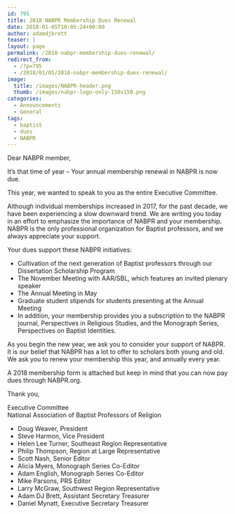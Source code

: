 ```yaml
---
id: 795
title: 2018 NABPR Membership Dues Renewal
date: 2018-01-05T10:05:24+00:00
author: adamdjbrett
teaser: |
layout: page
permalink: /2018-nabpr-membership-dues-renewal/
redirect_from:
  - /?p=795
  - /2018/01/05/2018-nabpr-membership-dues-renewal/
image:
  title: /images/NABPR-header.png
  thumb: /images/nabpr-logo-only-150x150.png
categories:
  - Announcements
  - General
tags:
  - baptist
  - dues
  - NABPR
---
```

Dear NABPR member,

It’s that time of year – Your annual membership renewal in NABPR is now due.

This year, we wanted to speak to you as the entire Executive Committee.

Although individual memberships increased in 2017, for the past decade, we have been experiencing a slow downward trend. We are writing you today in an effort to emphasize the importance of NABPR and your membership. NABPR is the only professional organization for Baptist professors, and we always appreciate your support.

Your dues support these NABPR initiatives:

  * Cultivation of the next generation of Baptist professors through our Dissertation Scholarship Program
  * The November Meeting with AAR/SBL, which features an invited plenary speaker
  * The Annual Meeting in May
  * Graduate student stipends for students presenting at the Annual Meeting
  * In addition, your membership provides you a subscription to the NABPR journal, Perspectives in Religious Studies, and the Monograph Series, Perspectives on Baptist Identities.

As you begin the new year, we ask you to consider your support of NABPR. It is our belief that NABPR has a lot to offer to scholars both young and old. We ask you to renew your membership this year, and annually every year.

A 2018 membership form is attached but keep in mind that you can now pay dues through NABPR.org.

Thank you,

Executive Committee  
National Association of Baptist Professors of Religion

  * Doug Weaver, President
  * Steve Harmon, Vice President
  * Helen Lee Turner, Southeast Region Representative
  * Philip Thompson, Region at Large Representative
  * Scott Nash, Senior Editor
  * Alicia Myers, Monograph Series Co-Editor
  * Adam English, Monograph Series Co-Editor
  * Mike Parsons, PRS Editor
  * Larry McGraw, Southwest Region Representative
  * Adam DJ Brett, Assistant Secretary Treasurer
  * Daniel Mynatt, Executive Secretary Treasurer
